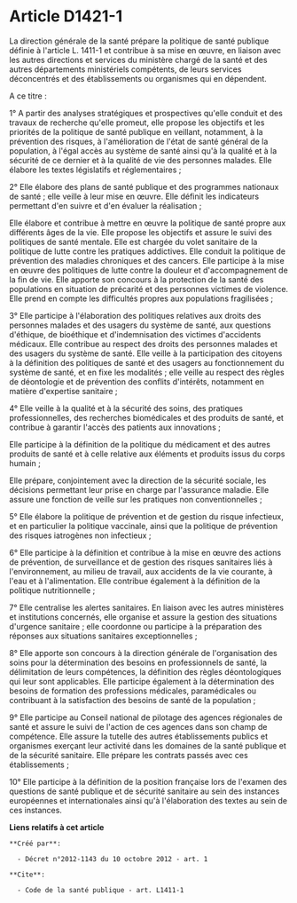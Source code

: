 # Article D1421-1

La direction générale de la santé prépare la politique de santé publique définie à l'article L. 1411-1 et contribue à sa mise
en œuvre, en liaison avec les autres directions et services du ministère chargé de la santé et des autres départements
ministériels compétents, de leurs services déconcentrés et des établissements ou organismes qui en dépendent. 

A ce titre : 

1° A partir des analyses stratégiques et prospectives qu'elle conduit et des travaux de recherche qu'elle promeut, elle
propose les objectifs et les priorités de la politique de santé publique en veillant, notamment, à la prévention des risques,
à l'amélioration de l'état de santé général de la population, à l'égal accès au système de santé ainsi qu'à la qualité et à
la sécurité de ce dernier et à la qualité de vie des personnes malades. Elle élabore les textes législatifs et
réglementaires ; 

2° Elle élabore des plans de santé publique et des programmes nationaux de santé ; elle veille à leur mise en œuvre. Elle
définit les indicateurs permettant d'en suivre et d'en évaluer la réalisation ; 

Elle élabore et contribue à mettre en œuvre la politique de santé propre aux différents âges de la vie. Elle propose les
objectifs et assure le suivi des politiques de santé mentale. Elle est chargée du volet sanitaire de la politique de lutte
contre les pratiques addictives. Elle conduit la politique de prévention des maladies chroniques et des cancers. Elle
participe à la mise en œuvre des politiques de lutte contre la douleur et d'accompagnement de la fin de vie. Elle apporte son
concours à la protection de la santé des populations en situation de précarité et des personnes victimes de violence. Elle
prend en compte les difficultés propres aux populations fragilisées ; 

3° Elle participe à l'élaboration des politiques relatives aux droits des personnes malades et des usagers du système de
santé, aux questions d'éthique, de bioéthique et d'indemnisation des victimes d'accidents médicaux. Elle contribue au respect
des droits des personnes malades et des usagers du système de santé. Elle veille à la participation des citoyens à la
définition des politiques de santé et des usagers au fonctionnement du système de santé, et en fixe les modalités ; elle
veille au respect des règles de déontologie et de prévention des conflits d'intérêts, notamment en matière d'expertise
sanitaire ; 

4° Elle veille à la qualité et à la sécurité des soins, des pratiques professionnelles, des recherches biomédicales et des
produits de santé, et contribue à garantir l'accès des patients aux innovations ; 

Elle participe à la définition de la politique du médicament et des autres produits de santé et à celle relative aux éléments
et produits issus du corps humain ; 

Elle prépare, conjointement avec la direction de la sécurité sociale, les décisions permettant leur prise en charge par
l'assurance maladie. Elle assure une fonction de veille sur les pratiques non conventionnelles ; 

5° Elle élabore la politique de prévention et de gestion du risque infectieux, et en particulier la politique vaccinale,
ainsi que la politique de prévention des risques iatrogènes non infectieux ; 

6° Elle participe à la définition et contribue à la mise en œuvre des actions de prévention, de surveillance et de gestion
des risques sanitaires liés à l'environnement, au milieu de travail, aux accidents de la vie courante, à l'eau et à
l'alimentation. Elle contribue également à la définition de la politique nutritionnelle ; 

7° Elle centralise les alertes sanitaires. En liaison avec les autres ministères et institutions concernés, elle organise et
assure la gestion des situations d'urgence sanitaire ; elle coordonne ou participe à la préparation des réponses aux
situations sanitaires exceptionnelles ; 

8° Elle apporte son concours à la direction générale de l'organisation des soins pour la détermination des besoins en
professionnels de santé, la délimitation de leurs compétences, la définition des règles déontologiques qui leur sont
applicables. Elle participe également à la détermination des besoins de formation des professions médicales, paramédicales ou
contribuant à la satisfaction des besoins de santé de la population ; 

9° Elle participe au Conseil national de pilotage des agences régionales de santé et assure le suivi de l'action de ces
agences dans son champ de compétence. Elle assure la tutelle des autres établissements publics et organismes exerçant leur
activité dans les domaines de la santé publique et de la sécurité sanitaire. Elle prépare les contrats passés avec ces
établissements ; 

10° Elle participe à la définition de la position française lors de l'examen des questions de santé publique et de sécurité
sanitaire au sein des instances européennes et internationales ainsi qu'à l'élaboration des textes au sein de ces instances.

**Liens relatifs à cet article**

	**Créé par**:

	  - Décret n°2012-1143 du 10 octobre 2012 - art. 1

	**Cite**:

	  - Code de la santé publique - art. L1411-1
